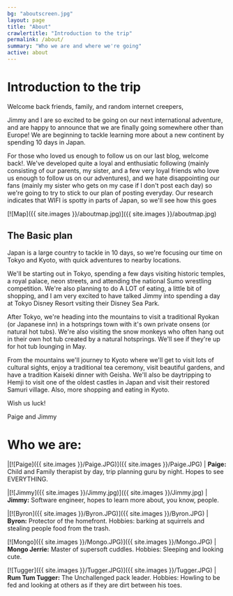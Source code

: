 ```yaml
---
bg: "aboutscreen.jpg"
layout: page
title: "About"
crawlertitle: "Introduction to the trip"
permalink: /about/
summary: "Who we are and where we're going"
active: about
---
```


# Introduction to the trip
Welcome back friends, family, and random internet creepers,

Jimmy and I are so excited to be going on our next international adventure, and are happy to announce that we are finally going somewhere other than Europe! We are beginning to tackle learning more about a new continent by spending 10 days in Japan.

For those who loved us enough to follow us on our last blog, welcome back!. We've developed quite a loyal and enthusiatic following (mainly consisting of our parents, my sister, and a few very loyal friends who love us enough to follow us on our adventures), and we hate disappointing our fans (mainly my sister who gets on my case if I don't post each day) so we're going to try to stick to our plan of posting everyday. Our research indicates that WIFI is spotty in parts of Japan, so we'll see how this goes

[![Map]({{ site.images }}/aboutmap.jpg)]({{ site.images }}/aboutmap.jpg)

## The Basic plan

Japan is a large country to tackle in 10 days, so we're focusing our time on Tokyo and Kyoto, with quick adventures to nearby locations.

We'll be starting out in Tokyo, spending a few days visiting historic temples, a royal palace, neon streets, and attending the national Sumo wrestling competition. We're also planning to do A LOT of eating, a little bit of shopping, and I am very excited to have talked Jimmy into spending a day at Tokyo Disney Resort vsiting their Disney Sea Park. 

After Tokyo, we're heading into the mountains to visit a traditional Ryokan (or Japanese inn) in a hotsprings town with it's own private onsens (or natural hot tubs). We're also visiting the snow monkeys who often hang out in their own hot tub created by a natural hotsprings. We'll see if they're up for hot tub lounging in May.

From the mountains we'll journey to Kyoto where we'll get to visit lots of cultural sights, enjoy a traditional tea ceremony, visit beautiful gardens, and have a tradition Kaiseki dinner with Geisha. We'll also be daytripping to Hemji to visit one of the oldest castles in Japan and visit their restored Samuri village. Also, more shopping and eating in Kyoto. 

Wish us luck!

Paige and Jimmy

# Who we are:

|[![Paige]({{ site.images }}/Paige.JPG)]({{ site.images }}/Paige.JPG) | **Paige:** Child and Family therapist by day, trip planning guru by night. Hopes to see EVERYTHING.

|[![Jimmy]({{ site.images }}/Jimmy.jpg)]({{ site.images }}/Jimmy.jpg) | **Jimmy:** Software engineer, hopes to learn more about, you know, people.

|[![Byron]({{ site.images }}/Byron.JPG)]({{ site.images }}/Byron.JPG) | **Byron:** Protector of the homefront. Hobbies: barking at squirrels and stealing people food from the trash.

[![Mongo]({{ site.images }}/Mongo.JPG)]({{ site.images }}/Mongo.JPG) | **Mongo Jerrie:** Master of supersoft cuddles. Hobbies: Sleeping and looking cute.

[![Tugger]({{ site.images }}/Tugger.JPG)]({{ site.images }}/Tugger.JPG) | **Rum Tum Tugger:** The Unchallenged pack leader. Hobbies: Howling to be fed and looking at others as if they are dirt between his toes. 

 